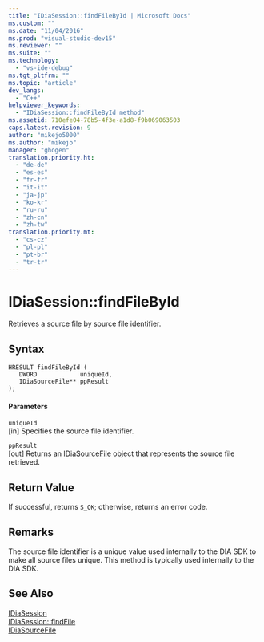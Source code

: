 ```yaml
---
title: "IDiaSession::findFileById | Microsoft Docs"
ms.custom: ""
ms.date: "11/04/2016"
ms.prod: "visual-studio-dev15"
ms.reviewer: ""
ms.suite: ""
ms.technology: 
  - "vs-ide-debug"
ms.tgt_pltfrm: ""
ms.topic: "article"
dev_langs: 
  - "C++"
helpviewer_keywords: 
  - "IDiaSession::findFileById method"
ms.assetid: 710efe04-78b5-4f3e-a1d8-f9b069063503
caps.latest.revision: 9
author: "mikejo5000"
ms.author: "mikejo"
manager: "ghogen"
translation.priority.ht: 
  - "de-de"
  - "es-es"
  - "fr-fr"
  - "it-it"
  - "ja-jp"
  - "ko-kr"
  - "ru-ru"
  - "zh-cn"
  - "zh-tw"
translation.priority.mt: 
  - "cs-cz"
  - "pl-pl"
  - "pt-br"
  - "tr-tr"
---
```

# IDiaSession::findFileById
Retrieves a source file by source file identifier.  
  
## Syntax  
  
```cpp#  
HRESULT findFileById (   
   DWORD            uniqueId,  
   IDiaSourceFile** ppResult  
);  
```  
  
#### Parameters  
 `uniqueId`  
 [in] Specifies the source file identifier.  
  
 `ppResult`  
 [out] Returns an [IDiaSourceFile](../../debugger/debug-interface-access/idiasourcefile.md) object that represents the source file retrieved.  
  
## Return Value  
 If successful, returns `S_OK`; otherwise, returns an error code.  
  
## Remarks  
 The source file identifier is a unique value used internally to the DIA SDK to make all source files unique. This method is typically used internally to the DIA SDK.  
  
## See Also  
 [IDiaSession](../../debugger/debug-interface-access/idiasession.md)   
 [IDiaSession::findFile](../../debugger/debug-interface-access/idiasession-findfile.md)   
 [IDiaSourceFile](../../debugger/debug-interface-access/idiasourcefile.md)
